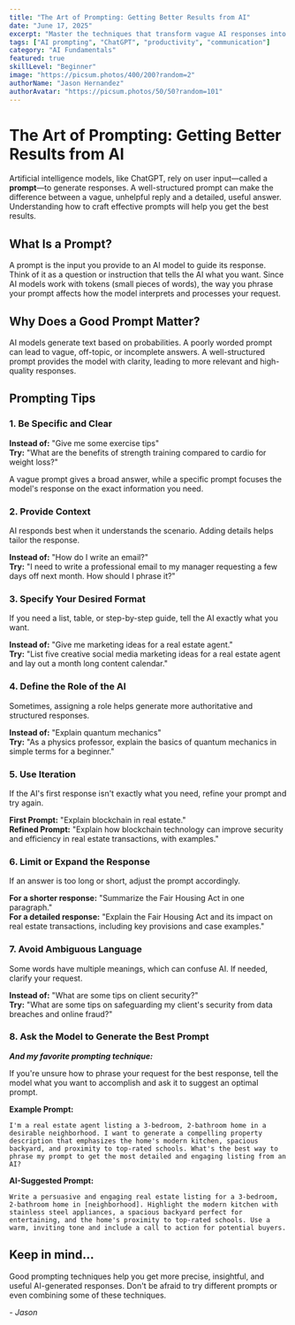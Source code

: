 ```yaml
---
title: "The Art of Prompting: Getting Better Results from AI"
date: "June 17, 2025"
excerpt: "Master the techniques that transform vague AI responses into detailed, useful answers. Learn 8 essential prompting strategies that every real estate professional should know."
tags: ["AI prompting", "ChatGPT", "productivity", "communication"]
category: "AI Fundamentals"
featured: true
skillLevel: "Beginner"
image: "https://picsum.photos/400/200?random=2"
authorName: "Jason Hernandez"
authorAvatar: "https://picsum.photos/50/50?random=101"
---
```


# The Art of Prompting: Getting Better Results from AI

Artificial intelligence models, like ChatGPT, rely on user input—called a **prompt**—to generate responses. A well-structured prompt can make the difference between a vague, unhelpful reply and a detailed, useful answer. Understanding how to craft effective prompts will help you get the best results.

## What Is a Prompt?

A prompt is the input you provide to an AI model to guide its response. Think of it as a question or instruction that tells the AI what you want. Since AI models work with tokens (small pieces of words), the way you phrase your prompt affects how the model interprets and processes your request.

## Why Does a Good Prompt Matter?

AI models generate text based on probabilities. A poorly worded prompt can lead to vague, off-topic, or incomplete answers. A well-structured prompt provides the model with clarity, leading to more relevant and high-quality responses.

## Prompting Tips

### 1. Be Specific and Clear

**Instead of:** "Give me some exercise tips"  
**Try:** "What are the benefits of strength training compared to cardio for weight loss?"

A vague prompt gives a broad answer, while a specific prompt focuses the model's response on the exact information you need.

### 2. Provide Context

AI responds best when it understands the scenario. Adding details helps tailor the response.

**Instead of:** "How do I write an email?"  
**Try:** "I need to write a professional email to my manager requesting a few days off next month. How should I phrase it?"

### 3. Specify Your Desired Format

If you need a list, table, or step-by-step guide, tell the AI exactly what you want.

**Instead of:** "Give me marketing ideas for a real estate agent."  
**Try:** "List five creative social media marketing ideas for a real estate agent and lay out a month long content calendar."

### 4. Define the Role of the AI

Sometimes, assigning a role helps generate more authoritative and structured responses.

**Instead of:** "Explain quantum mechanics"  
**Try:** "As a physics professor, explain the basics of quantum mechanics in simple terms for a beginner."

### 5. Use Iteration

If the AI's first response isn't exactly what you need, refine your prompt and try again.

**First Prompt:** "Explain blockchain in real estate."  
**Refined Prompt:** "Explain how blockchain technology can improve security and efficiency in real estate transactions, with examples."

### 6. Limit or Expand the Response

If an answer is too long or short, adjust the prompt accordingly.

**For a shorter response:** "Summarize the Fair Housing Act in one paragraph."  
**For a detailed response:** "Explain the Fair Housing Act and its impact on real estate transactions, including key provisions and case examples."

### 7. Avoid Ambiguous Language

Some words have multiple meanings, which can confuse AI. If needed, clarify your request.

**Instead of:** "What are some tips on client security?"  
**Try:** "What are some tips on safeguarding my client's security from data breaches and online fraud?"

### 8. Ask the Model to Generate the Best Prompt

**_And my favorite prompting technique:_**

If you're unsure how to phrase your request for the best response, tell the model what you want to accomplish and ask it to suggest an optimal prompt.

**Example Prompt:**

```
I'm a real estate agent listing a 3-bedroom, 2-bathroom home in a desirable neighborhood. I want to generate a compelling property description that emphasizes the home's modern kitchen, spacious backyard, and proximity to top-rated schools. What's the best way to phrase my prompt to get the most detailed and engaging listing from an AI?
```

**AI-Suggested Prompt:**

```
Write a persuasive and engaging real estate listing for a 3-bedroom, 2-bathroom home in [neighborhood]. Highlight the modern kitchen with stainless steel appliances, a spacious backyard perfect for entertaining, and the home's proximity to top-rated schools. Use a warm, inviting tone and include a call to action for potential buyers.
```

## Keep in mind...

Good prompting techniques help you get more precise, insightful, and useful AI-generated responses. Don't be afraid to try different prompts or even combining some of these techniques.

_- Jason_
